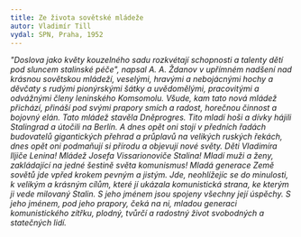 ```yaml
---
title: Ze života sovětské mládeže
autor: Vladimír Till
vydal: SPN, Praha, 1952
---
```


_"Doslova jako květy kouzelného sadu rozkvétají schopnosti a talenty dětí pod sluncem stalinské péče", napsal A. A. Ždanov v upřímném nadšení nad krásnou sovětskou mládeží, veselými, hravými a nebojácnými hochy a děvčaty s rudými pionýrskými šátky a uvědomělými, pracovitými a odvážnými členy leninského Komsomolu. Všude, kam tato nová mládež přichází, přináší pod svými prapory smích a radost, horečnou činnost a bojovný elán. Tato mládež stavěla Dněprogres. Tito mladí hoši a dívky hájili Stalingrad a útočili na Berlín. A dnes opět oni stojí v předních řadách budovatelů gigantických přehrad a průplavů na velikých ruských řekách, dnes opět oni podmaňují si přírodu a objevují nové světy.
Děti Vladimíra Iljiče Lenina! Mládež Josefa Vissarionoviče Stalina! Mladí muži a ženy, zakládající na jedné šestině světa komunismus!
Mladá generace Země sovětů jde vpřed krokem pevným a jistým. Jde, neohlížejíc se do minulosti, k velikým a krásným cílům, které jí ukázala komunistická strana, ke kterým ji vede milovaný Stalin.
S jeho jménem jsou spojeny všechny její úspěchy.
S jeho jménem, pod jeho prapory, čeká na ni, mladou generaci komunistického zítřku, plodný, tvůrčí a radostný život svobodných a statečných lidí._
